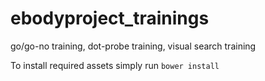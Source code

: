 # ebodyproject_trainings
go/go-no training, dot-probe training, visual search training

To install required assets simply run `bower install`

